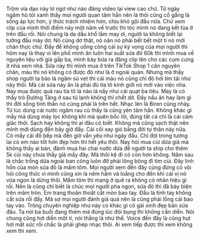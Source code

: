 Trộm vía dạo này lơ ngơ như nào đăng video lại view cao chứ. Từ ngày ngâm hũ tỏi xanh thấy mọi người quan tâm hẳn nên là thôi cũng cố gắng là sống áp lực hơn, ý thức trách nhiệm hơn, chịu khó gội đầu nữa. Chứ xem clip của mình thời điểm này một năm về trước thì tóc mình nó đang kết tủa ở trên đầu rồi. Nói chung là da dầu khổ lắm may ơi, người ta không biết lại tưởng đầu mày dơ. Nó cũng dơ thật, nó oăn nó phải bết bết một tí nó mới chân thực chứ. Đấy để không uổng công cái sự kỳ vọng của mọi người thì hôm nay là thay vì lên phố mình ăn luôn hai suất sứa đỏ 60k thì mình mua về nguyên liệu với giá gấp ba, mình bày bừa ra đăng clip lên cho các cụm cưng ở nhà xem nhá. Sứa này thì mình mua ở trên TikTok Shop 1 cân nguyên chân, màu thì nó không có được đỏ như là ở ngoài quán. Nhưng mà thấy shop người ta bảo là ngâm sú vẹt thì cái màu nó cũng chỉ đỏ hơi tím tái như này thôi. Mà cái sứa này ăn là phải đủ tía tô kinh giới nó mới vào việc nha. Nay mua được quả rau tía tô lá nào lá nấy như cái quạt ba tiêu. May là có thầy trò Đường Tăng ở sau tủ lạnh không thì chết dở. Đấy nấu ăn hay làm gì thì đời sống tinh thần nó cũng phải là trên hết. Nhạc lên là Biren cũng nhảy. Từ lúc dùng cái nước ngâm rau củ thấy là cũng yên tâm hẳn. Không khác gì mấy má dùng máy lọc không khí mà quên bốc lõi, đúng tất cả chỉ là cái cảm giác thôi. Sạch hay không thì ai đâu có biết. Không mà cũng sạch thật nên mình mới dùng đến bây giờ đấy. Cái cối xay gió bằng đời tự thân này nữa. Có mấy cái đồ bếp mà đến giờ vẫn yêu như ngày đầu. Chỉ đợi trong tương lai có em nào tốt hơn đẹp hơn thì hết yêu thôi. Nay hỏi mua cùi dừa già mà không thấy ai bán, đành mua hai chai nước dừa để người ta ship cho thêm 5k cùi này chưa thấy già mấy đây. Mà thôi kệ đi có còn hơn không. Năm sau là chắc trồng dừa ngoài ban công luôn đỡ phải lông bông đi tìm cùi. Đây linh hồn của món sứa đỏ là mắm tôm. Mọi người xem đến đây cũng đừng có vội hỏi công thức vì mình cũng xin là nêm hầm và loằng cho đến khi cái vị nó vừa ngon là dừng thôi. Mắm tôm thì mang ở quê ra không có nhãn hiệu gì rồi. Nên là cũng chỉ biết là chúc mọi người pha ngon, sứa đỏ thì đã bày biện trên mâm tròn. Em trang thoăn thoắt cắt mòn bao tay. Đầu là tính tay không cắt sứa rồi đấy. Mà sợ mọi người đánh giá quá nên là cũng phải lồng cái bao tay vào. Trông chuyên nghiệp như này có khác gì cô gái xinh đẹp bán sứa đâu. Ta nói ba buổi đang thèm mà đúng lúc đói bụng thì không cần diễn. Nói chung cũng hơi diễn một tí, nói thẳng là như thế. Voice đến đây là cũng hụt hơi mất sức rồi chắc là phải ghép nhạc thôi. Ai xem tiếp được thì xem không xem thì xem.